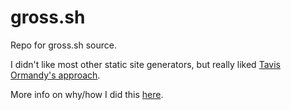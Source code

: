 # gross.sh

Repo for gross.sh source.

I didn't like most other static site generators, but really liked [Tavis Ormandy's approach](https://lock.cmpxchg8b.com/about.html).

More info on why/how I did this [here](https://gross.sh/static-site-generator.html).
